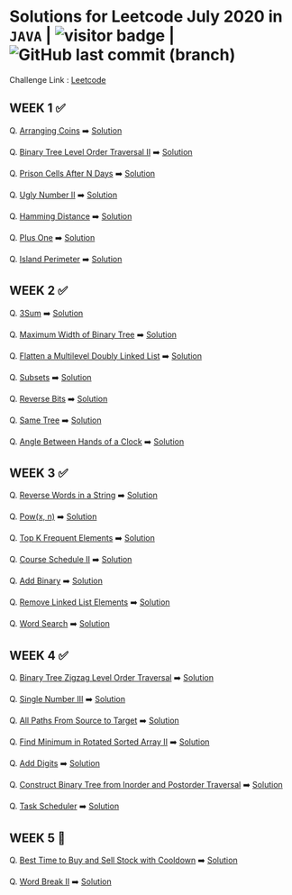 # Solutions for Leetcode July 2020 in `JAVA`  | <img src="https://visitor-badge.laobi.icu/badge?page_id=abhisheksurve45.leetcode-july-2020" alt="visitor badge"/> | ![GitHub last commit (branch)](https://img.shields.io/github/last-commit/abhisheksurve45/leetcode-july-2020/master)


Challenge Link : [Leetcode](https://leetcode.com/explore/challenge/card/july-leetcoding-challenge/)

## WEEK 1 ✅

Q. [Arranging Coins](https://leetcode.com/explore/challenge/card/july-leetcoding-challenge/544/week-1-july-1st-july-7th/3377/)  ➡️ [Solution](https://github.com/abhisheksurve45/leetcode-july-2020/blob/master/WEEK1/ArrangingCoins.java)

Q. [Binary Tree Level Order Traversal II](https://leetcode.com/explore/challenge/card/july-leetcoding-challenge/544/week-1-july-1st-july-7th/3378/)  ➡️ [Solution](https://github.com/abhisheksurve45/leetcode-july-2020/blob/master/WEEK1/BinaryTreeLevelOrderTraversalII.java)

Q. [Prison Cells After N Days](https://leetcode.com/explore/challenge/card/july-leetcoding-challenge/544/week-1-july-1st-july-7th/3379/)  ➡️ [Solution](https://github.com/abhisheksurve45/leetcode-july-2020/blob/master/WEEK1/PrisonCellsAfterNDays.java)

Q. [Ugly Number II](https://leetcode.com/explore/challenge/card/july-leetcoding-challenge/544/week-1-july-1st-july-7th/3380/)  ➡️ [Solution](https://github.com/abhisheksurve45/leetcode-july-2020/blob/master/WEEK1/UglyNumberII.java)

Q. [Hamming Distance](https://leetcode.com/explore/challenge/card/july-leetcoding-challenge/544/week-1-july-1st-july-7th/3381/)  ➡️ [Solution](https://github.com/abhisheksurve45/leetcode-july-2020/blob/master/WEEK1/HammingDistance.java)

Q. [Plus One](https://leetcode.com/explore/challenge/card/july-leetcoding-challenge/544/week-1-july-1st-july-7th/3382/)  ➡️ [Solution](https://github.com/abhisheksurve45/leetcode-july-2020/blob/master/WEEK1/PlusOne.java)

Q. [Island Perimeter](https://leetcode.com/explore/challenge/card/july-leetcoding-challenge/544/week-1-july-1st-july-7th/3383/)  ➡️ [Solution](https://github.com/abhisheksurve45/leetcode-july-2020/blob/master/WEEK1/IslandPerimeter.java)

## WEEK 2 ✅

Q. [3Sum](https://leetcode.com/explore/challenge/card/july-leetcoding-challenge/545/week-2-july-8th-july-14th/3384/)  ➡️ [Solution](https://github.com/abhisheksurve45/leetcode-july-2020/blob/master/WEEK2/3Sum.java)

Q. [Maximum Width of Binary Tree](https://leetcode.com/explore/challenge/card/july-leetcoding-challenge/545/week-2-july-8th-july-14th/3385/)  ➡️ [Solution](https://github.com/abhisheksurve45/leetcode-july-2020/blob/master/WEEK2/MaximumWidthofBinaryTree.java)

Q. [Flatten a Multilevel Doubly Linked List](https://leetcode.com/explore/challenge/card/july-leetcoding-challenge/545/week-2-july-8th-july-14th/3386/)  ➡️ [Solution](https://github.com/abhisheksurve45/leetcode-july-2020/blob/master/WEEK2/FlattenMultilevelDoublyLinkedList.java)

Q. [Subsets](https://leetcode.com/explore/challenge/card/july-leetcoding-challenge/545/week-2-july-8th-july-14th/3387/)  ➡️ [Solution](https://github.com/abhisheksurve45/leetcode-july-2020/blob/master/WEEK2/Subsets.java)

Q. [Reverse Bits](https://leetcode.com/explore/challenge/card/july-leetcoding-challenge/545/week-2-july-8th-july-14th/3388/)  ➡️ [Solution](https://github.com/abhisheksurve45/leetcode-july-2020/blob/master/WEEK2/ReverseBits.java)

Q. [Same Tree](https://leetcode.com/explore/challenge/card/july-leetcoding-challenge/545/week-2-july-8th-july-14th/3389/)  ➡️ [Solution](https://github.com/abhisheksurve45/leetcode-july-2020/blob/master/WEEK2/SameTree.java)

Q. [Angle Between Hands of a Clock](https://leetcode.com/explore/challenge/card/july-leetcoding-challenge/545/week-2-july-8th-july-14th/3390/)  ➡️ [Solution](https://github.com/abhisheksurve45/leetcode-july-2020/blob/master/WEEK2/AngleBetweenHandsofClock.java)

## WEEK 3 ✅

Q. [Reverse Words in a String](https://leetcode.com/explore/challenge/card/july-leetcoding-challenge/546/week-3-july-15th-july-21st/3391/)  ➡️ [Solution](https://github.com/abhisheksurve45/leetcode-july-2020/blob/master/WEEK3/ReverseWordsinString.java)

Q. [Pow(x, n)](https://leetcode.com/explore/challenge/card/july-leetcoding-challenge/546/week-3-july-15th-july-21st/3392/)  ➡️ [Solution](https://github.com/abhisheksurve45/leetcode-july-2020/blob/master/WEEK3/Pow.java)

Q. [Top K Frequent Elements](https://leetcode.com/explore/challenge/card/july-leetcoding-challenge/546/week-3-july-15th-july-21st/3393/)  ➡️ [Solution](https://github.com/abhisheksurve45/leetcode-july-2020/blob/master/WEEK3/TopKFrequentElements.java)

Q. [Course Schedule II](https://leetcode.com/explore/challenge/card/july-leetcoding-challenge/546/week-3-july-15th-july-21st/3394/)  ➡️ [Solution](https://github.com/abhisheksurve45/leetcode-july-2020/blob/master/WEEK3/CourseScheduleII.java)

Q. [Add Binary](https://leetcode.com/explore/challenge/card/july-leetcoding-challenge/546/week-3-july-15th-july-21st/3395/)  ➡️ [Solution](https://github.com/abhisheksurve45/leetcode-july-2020/blob/master/WEEK3/AddBinary.java)

Q. [Remove Linked List Elements](https://leetcode.com/explore/challenge/card/july-leetcoding-challenge/546/week-3-july-15th-july-21st/3396/)  ➡️ [Solution](https://github.com/abhisheksurve45/leetcode-july-2020/blob/master/WEEK3/RemoveLinkedListElements.java)

Q. [Word Search](https://leetcode.com/explore/challenge/card/july-leetcoding-challenge/546/week-3-july-15th-july-21st/3397/)  ➡️ [Solution](https://github.com/abhisheksurve45/leetcode-july-2020/blob/master/WEEK3/WordSearch.java)

## WEEK 4 ✅

Q. [Binary Tree Zigzag Level Order Traversal](https://leetcode.com/explore/challenge/card/july-leetcoding-challenge/547/week-4-july-22nd-july-28th/3398/)  ➡️ [Solution](https://github.com/abhisheksurve45/leetcode-july-2020/blob/master/WEEK4/BinaryTreeZigzagLevelOrderTraversal.java)

Q. [Single Number III](https://leetcode.com/explore/challenge/card/july-leetcoding-challenge/547/week-4-july-22nd-july-28th/3399/)  ➡️ [Solution](https://github.com/abhisheksurve45/leetcode-july-2020/blob/master/WEEK4/SingleNumberIII.java)

Q. [All Paths From Source to Target](https://leetcode.com/explore/challenge/card/july-leetcoding-challenge/547/week-4-july-22nd-july-28th/3400/)  ➡️ [Solution](https://github.com/abhisheksurve45/leetcode-july-2020/blob/master/WEEK4/AllPathsFromSourcetoTarget.java)

Q. [Find Minimum in Rotated Sorted Array II](https://leetcode.com/explore/challenge/card/july-leetcoding-challenge/547/week-4-july-22nd-july-28th/3401/)  ➡️ [Solution](https://github.com/abhisheksurve45/leetcode-july-2020/blob/master/WEEK4/FindMinimuminRotatedSortedArrayII.java)

Q. [Add Digits](https://leetcode.com/explore/challenge/card/july-leetcoding-challenge/547/week-4-july-22nd-july-28th/3402/)  ➡️ [Solution](https://github.com/abhisheksurve45/leetcode-july-2020/blob/master/WEEK4/AddDigits.java)

Q. [Construct Binary Tree from Inorder and Postorder Traversal](https://leetcode.com/explore/challenge/card/july-leetcoding-challenge/547/week-4-july-22nd-july-28th/3403/)  ➡️ [Solution](https://github.com/abhisheksurve45/leetcode-july-2020/blob/master/WEEK4/BinaryTreefromInorderPostorderTraversal.java)

Q. [Task Scheduler](https://leetcode.com/explore/challenge/card/july-leetcoding-challenge/547/week-4-july-22nd-july-28th/3404/)  ➡️ [Solution](https://github.com/abhisheksurve45/leetcode-july-2020/blob/master/WEEK4/TaskScheduler.java)

## WEEK 5 🚧

Q. [Best Time to Buy and Sell Stock with Cooldown](https://leetcode.com/explore/challenge/card/july-leetcoding-challenge/548/week-5-july-29th-july-31st/3405/)  ➡️ [Solution](https://github.com/abhisheksurve45/leetcode-july-2020/blob/master/WEEK5/BestTimetoBuySellStockCooldown.java)

Q. [Word Break II](https://leetcode.com/explore/challenge/card/july-leetcoding-challenge/548/week-5-july-29th-july-31st/3406/)  ➡️ [Solution](https://github.com/abhisheksurve45/leetcode-july-2020/blob/master/WEEK5/WordBreakII.java)
